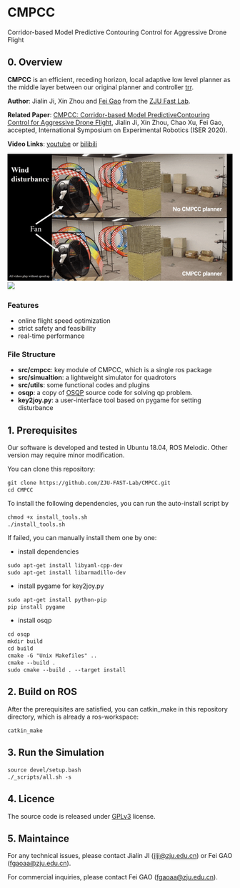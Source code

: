 # CMPCC
Corridor-based Model Predictive Contouring Control for Aggressive Drone Flight

## 0. Overview
**CMPCC** is an efficient, receding horizon, local adaptive low level planner as the middle layer between our original planner and controller [trr](https://github.com/USTfgaoaa/Teach-Repeat-Replan). 

**Author**: Jialin Ji, Xin Zhou and [Fei Gao](https://ustfei.com/) from the [ZJU Fast Lab](www.kivact.com/). 

**Related Paper**: [CMPCC: Corridor-based Model PredictiveContouring Control for Aggressive Drone Flight](https://arxiv.org/abs/2007.03271), Jialin Ji, Xin Zhou, Chao Xu, Fei Gao, accepted, International Symposium on Experimental Robotics (ISER 2020).

**Video Links**: [youtube](https://www.youtube.com/watch?v=_7CzBh-0wQ0) or [bilibili](https://www.bilibili.com/video/BV1cZ4y1u7Ur)

![](figs/1.gif)
![](figs/2.gif)

### Features
-  online flight speed optimization
-  strict safety and feasibility
-  real-time performance
### File Structure
- **src/cmpcc**: key module of CMPCC, which is a single ros package 
- **src/simualtion**: a lightweight simulator for quadrotors 
- **src/utils**: some functional codes and plugins
- **osqp**: a copy of [OSQP](https://osqp.org/) source code for solving qp problem.
- **key2joy.py**: a user-interface tool based on pygame for setting disturbance

## 1. Prerequisites
Our software is developed and tested in Ubuntu 18.04, ROS Melodic. Other version may require minor modification. 

You can clone this repository: 
```
git clone https://github.com/ZJU-FAST-Lab/CMPCC.git
cd CMPCC
```
To install the following dependencies, you can run the auto-install script by
```
chmod +x install_tools.sh
./install_tools.sh
```
If failed, you can manually install them one by one:
- install dependencies
```
sudo apt-get install libyaml-cpp-dev
sudo apt-get install libarmadillo-dev
```
- install pygame for key2joy.py
```
sudo apt-get install python-pip
pip install pygame
```
- install osqp

```
cd osqp
mkdir build
cd build
cmake -G "Unix Makefiles" ..
cmake --build .
sudo cmake --build . --target install
```

## 2. Build on ROS
After the prerequisites are satisfied, you can catkin_make in this repository directory, which is already a ros-workspace:
```
catkin_make
``` 

## 3. Run the Simulation
```
source devel/setup.bash
./_scripts/all.sh -s
```

## 4. Licence
The source code is released under [GPLv3](http://www.gnu.org/licenses/) license.

## 5. Maintaince

For any technical issues, please contact Jialin JI (jlji@zju.edu.cn) or Fei GAO (fgaoaa@zju.edu.cn).

For commercial inquiries, please contact Fei GAO (fgaoaa@zju.edu.cn).
